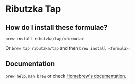 # Ributzka Tap

## How do I install these formulae?

`brew install ributzka/tap/<formula>`

Or `brew tap ributzka/tap` and then `brew install <formula>`.

## Documentation

`brew help`, `man brew` or check [Homebrew's documentation](https://docs.brew.sh).
